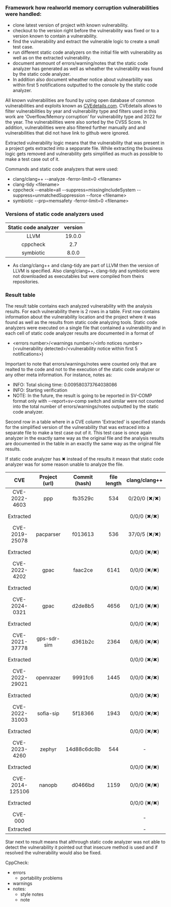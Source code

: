 ### Framework how realworld memory corruption vulnerabilities were handled:

- clone latest version of project with known vulnerability.
- checkout to the version right before the vulnerability was fixed or to a version known to contain a vulnerability.
- find the vulnerability and extract the vulnerable logic to create a small test case.
- run different static code analyzers on the initial file with vulnerability as well as on the extracted vulnerability.
- document ammount of errors/warning/notes that the static code analyzer has generated as well as wheather the vulnerability was found by the static code analyzer.
- In addition also document wheather notice about vulnearbility was within first 5 notifications outputted to the console by the static code analyzer.

All known vulnerabilities are found by uzing open database of common vulnerabilities and exploits known as <a href="https://www.cvedetails.com/">CVEdetails.com</a>. CVEdetails allows to filter vulnerabilities by year and vulnerability type and filters used in this work are 'Overflow/Memory corruption' for vulnerability type and 2022 for the year. The vulnerabilities were also sorted by the CVSS Score. In addition, vulnerabilities were also filtered further manually and and vulnerabilities that did not have link to github were ignored.

Extracted vulnerability logic means that the vulnerability that was present in a project gets extracted into a sepparate file. While extracting the business logic gets removed and vulnerability gets simplified as much as possible to make a test case out of it.

Commands and static code analyzers that were used:

- clang/clang++ --analyze -ferror-limit=0 \<filename>
- clang-tidy \<filename>
- cppcheck --enable=all --suppress=missingIncludeSystem --suppress=unmatchedSuppression --force \<filename>
- symbiotic --prp=memsafety -ferror-limit=0 \<filename>

### Versions of static code analyzers used

| Static code analyzer | version |
| :------------------: | :-----: |
|         LLVM         | 19.0.0  |
|       cppcheck       |   2.7   |
|      symbiotic       |  8.0.0  |

- As clang/clang++ and clang-tidy are part of LLVM then the version of LLVM is specified. Also clang/clang++, clang-tidy and symbiotic were not downloaded as executables but were compiled from theirs repositories.

### Result table

The result table contains each analyzed vulnerability with the analysis results. For each vulnerability there is 2 rows in a table. First row contains information about the vulnerability location and the project where it was found as well as the results from static code analyzing tools. Static code analyzers were executed on a single file that contained a vulnerability and in each cell of static code analyzer results are documented in a format of

- \<errors number>/\<warnings number>/\<info notices number> (\<vulnerability detected>/\<vulnerability notice within first 5 notifications>)

Important to note that errors/warnings/notes were counted only that are realted to the code and not to the execution of the static code analyzer or any other meta information. For instance, notes as:

- INFO: Total slicing time: 0.009580373764038086
- INFO: Starting verification
- NOTE: In the future, the result is going to be reported in SV-COMP format only with --report=sv-comp switch
  and similar were not counted into the total number of errors/warnings/notes outputted by the static code analyzer.

Second row in a table where in a CVE column 'Extracted' is specified stands for the simplified version of the vulnerability that was extraced into a separate file to make a test case out of it. This test case is once again analyzer in the exactly same way as the original file and the analysis results are documented in the table in an exactly the same way as the original file results.

If static code analyzer has ✖ instead of the results it measn that static code analyzer was for some reason unable to analyze the file.

|       CVE       | Project (url) | Commit (hash) | file length | clang/clang++ |    clang-tidy    |   cppcheck    |  symbiotic  |
| :-------------: | :-----------: | :-----------: | :---------: | :-----------: | :--------------: | :-----------: | :---------: |
|  CVE-2022-4603  |      ppp      |    fb3529c    |     534     | 0/20/0 (✖/✖)  |  0/36/463 (✖/✖)  |  1/0/4 (✖/✖)  |      ✖      |
|    Extracted    |               |               |             |  0/0/0 (✖/✖)  |   0/0/0 (✖/✖)    |  0/0/0 (✖/✖)  | 1/0/0 (✓/✓) |
| CVE-2019-25078  |   pacparser   |    f013613    |     536     | 37/0/5 (✖/✖)  |   37/0/5 (✖/✖)   |  1/0/7 (✖/✖)  |      ✖      |
|    Extracted    |               |               |             |  0/0/0 (✖/✖)  |  0/8/7 (✖/✖)\*   |  0/0/1 (✖/✖)  | 0/0/0 (✖/✖) |
|  CVE-2022-4202  |     gpac      |    faac2ce    |    6141     |  0/0/0 (✖/✖)  |  0/44/40 (✖/✖)   | 3/2/311 (✓/✖) |      ✖      |
|    Extracted    |               |               |             |  0/0/0 (✖/✖)  |   0/0/0 (✖/✖)    |  1/0/2 (✓/✓)  | 0/0/0 (✖/✖) |
|  CVE-2024-0321  |     gpac      |    d2de8b5    |    4656     |  0/1/0 (✖/✖)  | 0/96/76 (✖/✖)\*  | 0/11/23 (✖/✖) |      ✖      |
|    Extracted    |               |               |             |  0/0/0 (✖/✖)  |  0/2/2 (✖/✖)\*   |  0/0/0 (✖/✖)  | 1/0/0 (✓/✓) |
| CVE-2021-37778  |  gps-sdr-sim  |    d361b2c    |    2364     |  0/6/0 (✖/✖)  | 0/91/120 (✖/✖)\* | 0/0/29 (✖/✖)  | 0/0/0 (✖/✖) |
|    Extracted    |               |               |             |  0/0/0 (✖/✖)  |  0/1/1 (✖/✖)\*   |  0/0/0 (✖/✖)  | 0/0/0 (✖/✖) |
| CVE-2022-29021  |   openrazer   |    9991fc6    |    1445     |  0/0/0 (✖/✖)  |   0/0/0 (✖/✖)    | 0/0/84 (✖/✖)  |      ✖      |
|    Extracted    |               |               |             |  0/0/0 (✖/✖)  |  0/1/1 (✖/✖)\*   |  0/0/0 (✖/✖)  | 1/0/0 (✓/✓) |
| CVE-2022-31003  |   sofia-sip   |    5f18366    |    1943     |  0/0/0 (✖/✖)  |   0/3/3 (✖/✖)    | 0/1/19 (✖/✖)  |      ✖      |
|    Extracted    |               |               |             |  0/0/0 (✖/✖)  |   0/1/1 (✖/✖)    |  0/0/0 (✖/✖)  | 0/0/0 (✖/✖) |
|  CVE-2023-4260  |    zephyr     |  14d88c6dc8b  |     544     |       -       |        -         |       -       |      -      |
|    Extracted    |               |               |             |  0/0/0 (✖/✖)  |  0/1/1 (✖/✖)\*   |  0/0/0 (✖/✖)  | 0/0/0 (✖/✖) |
| CVE-2014-125106 |    nanopb     |    d0466bd    |    1159     |  0/0/0 (✖/✖)  |   0/2/2 (✖/✖)    |  0/0/0 (✖/✖)  |      ✖      |
|    Extracted    |               |               |             |  0/0/0 (✖/✖)  |   0/0/0 (✖/✖)    |  0/0/0 (✖/✖)  | 0/0/0 (✖/✖) |
|     CVE-000     |               |               |             |       -       |        -         |       -       |      -      |
|    Extracted    |               |               |             |       -       |        -         |       -       |      -      |

Star next to result means that althrough static code analyzer was not able to detect the vulnerability it pointed out that insecure method is used and if resolved the vulnerability would also be fixed.

CppCheck:

- errors
  - portability problems
- warnings
- notes:
  - style notes
  - note
